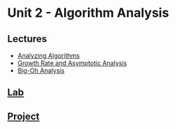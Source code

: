 # Unit 2 - Algorithm Analysis

## Lectures
  * [Analyzing Algorithms](https://github.com/blwatkins/Data-Structures-From-A-New-Perspective/blob/master/2_AlgorithmAnalysis/day1.md)
  * [Growth Rate and Asymptotic Analysis](https://github.com/blwatkins/Data-Structures-From-A-New-Perspective/blob/master/2_AlgorithmAnalysis/day2.md)
  * [Big-Oh Analysis](https://github.com/blwatkins/Data-Structures-From-A-New-Perspective/blob/master/2_AlgorithmAnalysis/day3.md)

## [Lab](https://github.com/blwatkins/Data-Structures-From-A-New-Perspective/blob/master/2_AlgorithmAnalysis/lab.md)

## [Project](https://github.com/blwatkins/Data-Structures-From-A-New-Perspective/blob/master/2_AlgorithmAnalysis/project.md)